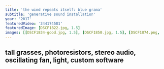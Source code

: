 ```yaml
---
title: 'the wind repeats itself: blue grama'
subtitle: 'generative sound installation'
year: '2017'
featuredVideo: '344174581'
featuredImage: [DSCF1822.jpg, 1.5]
images: [[DSCF1834-good.jpg, 1.5], [DSCF1850.jpg, 1.5], [DSCF1874.png, 1.5]]
---
```


## tall grasses, photoresistors, stereo audio, oscillating fan, light, custom software
